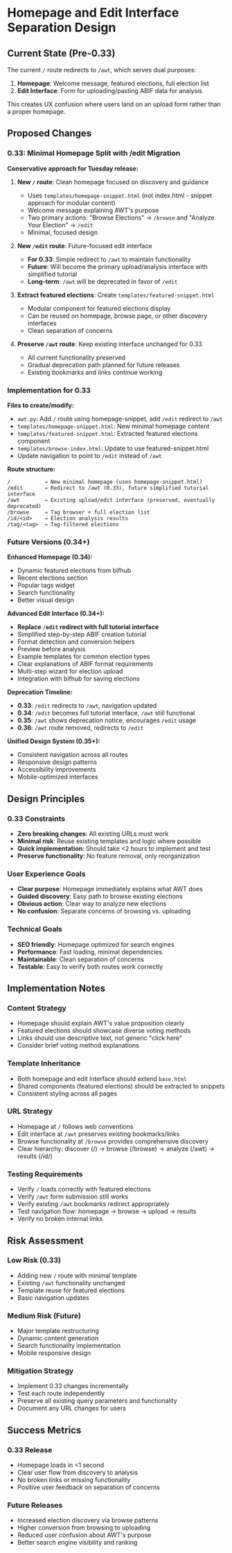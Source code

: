 # Homepage and Edit Interface Separation Design

## Current State (Pre-0.33)

The current `/` route redirects to `/awt`, which serves dual purposes:
1. **Homepage**: Welcome message, featured elections, full election list
2. **Edit Interface**: Form for uploading/pasting ABIF data for analysis

This creates UX confusion where users land on an upload form rather than a proper homepage.

## Proposed Changes

### 0.33: Minimal Homepage Split with /edit Migration

**Conservative approach for Tuesday release:**

1. **New `/` route**: Clean homepage focused on discovery and guidance
   - Uses `templates/homepage-snippet.html` (not index.html - snippet approach for modular content)
   - Welcome message explaining AWT's purpose
   - Two primary actions: "Browse Elections" → `/browse` and "Analyze Your Election" → `/edit`
   - Minimal, focused design

2. **New `/edit` route**: Future-focused edit interface
   - **For 0.33**: Simple redirect to `/awt` to maintain functionality
   - **Future**: Will become the primary upload/analysis interface with simplified tutorial
   - **Long-term**: `/awt` will be deprecated in favor of `/edit`

3. **Extract featured elections**: Create `templates/featured-snippet.html`
   - Modular component for featured elections display
   - Can be reused on homepage, browse page, or other discovery interfaces
   - Clean separation of concerns

4. **Preserve `/awt` route**: Keep existing interface unchanged for 0.33
   - All current functionality preserved
   - Gradual deprecation path planned for future releases
   - Existing bookmarks and links continue working

### Implementation for 0.33

**Files to create/modify:**
- `awt.py`: Add `/` route using homepage-snippet, add `/edit` redirect to `/awt`
- `templates/homepage-snippet.html`: New minimal homepage content
- `templates/featured-snippet.html`: Extracted featured elections component
- `templates/browse-index.html`: Update to use featured-snippet.html
- Update navigation to point to `/edit` instead of `/awt`

**Route structure:**
```
/           → New minimal homepage (uses homepage-snippet.html)
/edit       → Redirect to /awt (0.33), future simplified tutorial interface
/awt        → Existing upload/edit interface (preserved, eventually deprecated)
/browse     → Tag browser + full election list
/id/<id>    → Election analysis results
/tag/<tag>  → Tag-filtered elections
```

### Future Versions (0.34+)

**Enhanced Homepage (0.34):**
- Dynamic featured elections from bifhub
- Recent elections section
- Popular tags widget
- Search functionality
- Better visual design

**Advanced Edit Interface (0.34+):**
- **Replace `/edit` redirect with full tutorial interface**
- Simplified step-by-step ABIF creation tutorial
- Format detection and conversion helpers
- Preview before analysis
- Example templates for common election types
- Clear explanations of ABIF format requirements
- Multi-step wizard for election upload
- Integration with bifhub for saving elections

**Deprecation Timeline:**
- **0.33**: `/edit` redirects to `/awt`, navigation updated
- **0.34**: `/edit` becomes full tutorial interface, `/awt` still functional
- **0.35**: `/awt` shows deprecation notice, encourages `/edit` usage
- **0.36**: `/awt` route removed, redirects to `/edit`

**Unified Design System (0.35+):**
- Consistent navigation across all routes
- Responsive design patterns
- Accessibility improvements
- Mobile-optimized interfaces

## Design Principles

### 0.33 Constraints
- **Zero breaking changes**: All existing URLs must work
- **Minimal risk**: Reuse existing templates and logic where possible
- **Quick implementation**: Should take <2 hours to implement and test
- **Preserve functionality**: No feature removal, only reorganization

### User Experience Goals
- **Clear purpose**: Homepage immediately explains what AWT does
- **Guided discovery**: Easy path to browse existing elections
- **Obvious action**: Clear way to analyze new elections
- **No confusion**: Separate concerns of browsing vs. uploading

### Technical Goals
- **SEO friendly**: Homepage optimized for search engines
- **Performance**: Fast loading, minimal dependencies
- **Maintainable**: Clean separation of concerns
- **Testable**: Easy to verify both routes work correctly

## Implementation Notes

### Content Strategy
- Homepage should explain AWT's value proposition clearly
- Featured elections should showcase diverse voting methods
- Links should use descriptive text, not generic "click here"
- Consider brief voting method explanations

### Template Inheritance
- Both homepage and edit interface should extend `base.html`
- Shared components (featured elections) should be extracted to snippets
- Consistent styling across all pages

### URL Strategy
- Homepage at `/` follows web conventions
- Edit interface at `/awt` preserves existing bookmarks/links
- Browse functionality at `/browse` provides comprehensive discovery
- Clear hierarchy: discover (/) → browse (/browse) → analyze (/awt) → results (/id/<id>)

### Testing Requirements
- Verify `/` loads correctly with featured elections
- Verify `/awt` form submission still works
- Verify existing `/awt` bookmarks redirect appropriately
- Test navigation flow: homepage → browse → upload → results
- Verify no broken internal links

## Risk Assessment

### Low Risk (0.33)
- Adding new `/` route with minimal template
- Existing `/awt` functionality unchanged
- Template reuse for featured elections
- Basic navigation updates

### Medium Risk (Future)
- Major template restructuring
- Dynamic content generation
- Search functionality implementation
- Mobile responsive design

### Mitigation Strategy
- Implement 0.33 changes incrementally
- Test each route independently
- Preserve all existing query parameters and functionality
- Document any URL changes for users

## Success Metrics

### 0.33 Release
- Homepage loads in <1 second
- Clear user flow from discovery to analysis
- No broken links or missing functionality
- Positive user feedback on separation of concerns

### Future Releases
- Increased election discovery via browse patterns
- Higher conversion from browsing to uploading
- Reduced user confusion about AWT's purpose
- Better search engine visibility and ranking